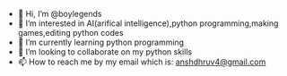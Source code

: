 - 👋 Hi, I’m @boylegends
- 👀 I’m interested in AI(arifical intelligence),python programming,making games,editing python codes
- 🌱 I’m currently learning python programming
- 💞️ I’m looking to collaborate on my python skills
- 📫 How to reach me by my email which is: anshdhruv4@gmail.com 

<!---
boylegends/boylegends is a ✨ special ✨ repository because its `README.md` (this file) appears on your GitHub profile.
You can click the Preview link to take a look at your changes.
--->
